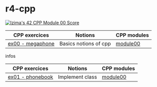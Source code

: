 # r4-cpp

[![lzima's 42 CPP Module 00 Score](https://badge42.vercel.app/api/v2/cl1nk4f8f004009lb75fyii0c/project/2774883)](https://github.com/JaeSeoKim/badge42)


| CPP exercices |     Notions    | CPP modules
|----------|----------|----------|
| [ex00 - megaphone](https://github.com/Elwoll/r4-cpp/tree/main/module_00/ex00) | Basics notions of cpp  | [module00](https://github.com/Elwoll/r4-cpp/tree/main/module_00) |

infos

| CPP exercices |     Notions    | CPP modules
|----------|----------|----------|
| [ex01 - phonebook](https://github.com/Elwoll/r4-cpp/tree/main/module_00/ex01) | Implement class | [module00](https://github.com/Elwoll/r4-cpp/tree/main/module_00) |


